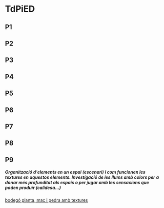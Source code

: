 # TdPiED

 ## P1

 ## P2

 ## P3

 ## P4

 ## P5

 ## P6

 ## P7

 ## P8

 ## P9
##### Organització d'elements en un espai (escenari) i com funcionen les textures en aquestos elements. Investigació de les llums amb colors per a donar més profunditat als espais o per jugar amb les sensacions que poden produïr (calidesa...)
[bodegó planta, mac i pedra amb textures](p9_bodego_mac.jpg)
